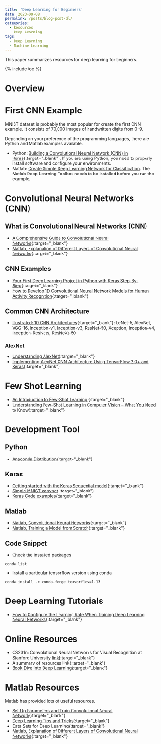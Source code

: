 ```yaml
---
title: 'Deep Learning for Beginners'
date: 2023-09-08
permalink: /posts/blog-post-dl/
categories:
  - Resources
  - Deep Learning  
tags:
  - Deep Learning
  - Machine Learning  
---
```


This paper summarizes resources for deep learning for beginners.

{% include toc %}

# Overview

# First CNN Example
MNIST dataset is probably the most popular for create the first CNN example. It consists of 70,000 images of handwritten digits from 0-9.

Depending on your preference of the programming languages, there are Python and Matlab examples available.
* Python: [Building a Convolutional Neural Network (CNN) in Keras](https://towardsdatascience.com/building-a-convolutional-neural-network-cnn-in-keras-329fbbadc5f5){:target="_blank"}. If you are using Python, you need to properly install software and configure your environments.
* Matlab: [Create Simple Deep Learning Network for Classification](https://uk.mathworks.com/help/deeplearning/ug/create-simple-deep-learning-network-for-classification.html). The Matlab Deep Learning Toolbox needs to be installed before you run the example.

# Convolutional Neural Networks (CNN)
## What is Convolutional Neural Networks (CNN)
* [A Comprehensive Guide to Convolutional Neural Networks](https://towardsdatascience.com/a-comprehensive-guide-to-convolutional-neural-networks-the-eli5-way-3bd2b1164a53){:target="_blank"}
* [Matlab, Explanation of Different Layers of Convolutional Neural Networks](https://uk.mathworks.com/help/deeplearning/ug/layers-of-a-convolutional-neural-network.html){:target="_blank"}

## CNN Examples

* [Your First Deep Learning Project in Python with Keras Step-By-Step](https://machinelearningmastery.com/tutorial-first-neural-network-python-keras/){:target="_blank"}
* [How to Develop 1D Convolutional Neural Network Models for Human Activity Recognition](https://machinelearningmastery.com/cnn-models-for-human-activity-recognition-time-series-classification/){:target="_blank"}

## Common CNN Architecture
* [Illustrated: 10 CNN Architectures](https://towardsdatascience.com/illustrated-10-cnn-architectures-95d78ace614d#e276){:target="_blank"}: LeNet-5, AlexNet, VGG-16, Inception-v1, Inception-v3,  ResNet-50, Xception, Inception-v4, Inception-ResNets, ResNeXt-50

### AlexNet
* [Understanding AlexNet](https://www.learnopencv.com/understanding-alexnet/){:target="_blank"}
* [Implementing AlexNet CNN Architecture Using TensorFlow 2.0+ and Keras](https://towardsdatascience.com/implementing-alexnet-cnn-architecture-using-tensorflow-2-0-and-keras-2113e090ad98){:target="_blank"}

# Few Shot Learning
* [An Introduction to Few-Shot Learning
](https://www.analyticsvidhya.com/blog/2021/05/an-introduction-to-few-shot-learning/){:target="_blank"}
* [Understanding Few-Shot Learning in Computer Vision – What You Need to Know](https://neptune.ai/blog/understanding-few-shot-learning-in-computer-vision){:target="_blank"}

# Development Tool
## Python
* [Anaconda Distribution](https://docs.anaconda.com/anaconda/install/){:target="_blank"} 

## Keras
* [Getting started with the Keras Sequential model](https://keras.io/getting-started/sequential-model-guide/){:target="_blank"}
* [Simple MNIST convnet](https://keras.io/examples/vision/mnist_convnet/){:target="_blank"}
* [Keras Code examples](https://keras.io/examples/){:target="_blank"}

## Matlab 
* [Matlab, Convolutional Neural Networks](https://uk.mathworks.com/solutions/deep-learning/convolutional-neural-network.html){:target="_blank"}
* [Matlab, Training a Model from Scratch](https://www.mathworks.com/solutions/deep-learning/examples/training-a-model-from-scratch.html){:target="_blank"}

## Code Snippet
* Check the installed packages
```
conda list
```

* Install a particular tensorflow version using conda
```
conda install -c conda-forge tensorflow=1.13
```

# Deep Learning Tutorials
* [How to Configure the Learning Rate When Training Deep Learning Neural Networks](https://machinelearningmastery.com/learning-rate-for-deep-learning-neural-networks/){:target="_blank"}

# Online Resources
* CS231n: Convolutional Neural Networks for Visual Recognition at Stanford University [link](http://cs231n.stanford.edu/){:target="_blank"}
* A summary of resources [link](https://towardsdatascience.com/convolutional-neural-network-a-step-by-step-guide-a8b4c88d6943){:target="_blank"}
* [Book Dive into Deep Learning](http://d2l.ai/index.html){:target="_blank"}

# Matlab Resources
Matlab has provided lots of useful resources.
* [Set Up Parameters and Train Convolutional Neural Network](https://www.mathworks.com/help/deeplearning/ug/setting-up-parameters-and-training-of-a-convnet.html){:target="_blank"}
* [Deep Learning Tips and Tricks](https://www.mathworks.com/help/deeplearning/ug/deep-learning-tips-and-tricks.html){:target="_blank"}
* [Data Sets for Deep Learning](https://www.mathworks.com/help/deeplearning/ug/data-sets-for-deep-learning.html){:target="_blank"}
* [Matlab, Explanation of Different Layers of Convolutional Neural Networks](https://uk.mathworks.com/help/deeplearning/ug/layers-of-a-convolutional-neural-network.html){:target="_blank"}